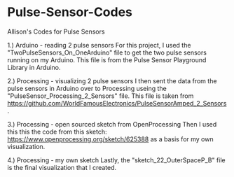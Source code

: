 # Pulse-Sensor-Codes
Allison's Codes for Pulse Sensors

1.) Arduino - reading 2 pulse sensors
For this project, I used the "TwoPulseSensors_On_OneArduino" file to get the two pulse sensors running on my Arduino. This file is from the Pulse Sensor Playground Library in Arduino. 

2.) Processing - visualizing 2 pulse sensors
I then sent the data from the pulse sensors in Arduino over to Processing useing the "PulseSensor_Processing_2_Sensors" file. This file is taken from https://github.com/WorldFamousElectronics/PulseSensorAmped_2_Sensors. 

3.) Processing - open sourced sketch from OpenProcessing
Then I used this this the code from this sketch: https://www.openprocessing.org/sketch/625388 as a basis for my own visualization.

4.) Processing - my own sketch
Lastly, the "sketch_22_OuterSpaceP_B" file is the final visualization that I created.
